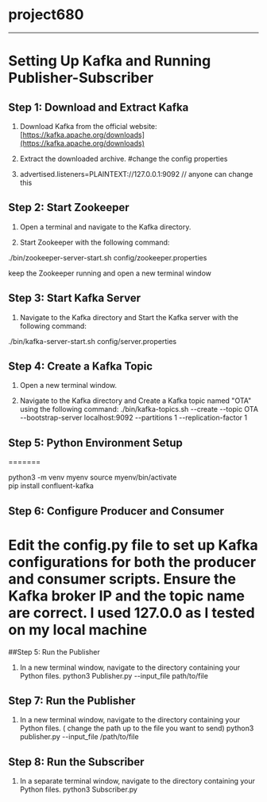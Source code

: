 # project680
---

# Setting Up Kafka and Running Publisher-Subscriber



## Step 1: Download and Extract Kafka

1. Download Kafka from the official website: [https://kafka.apache.org/downloads](https://kafka.apache.org/downloads)

2. Extract the downloaded archive.
#change the config properties
3. advertised.listeners=PLAINTEXT://127.0.0.1:9092 // anyone can change this 

## Step 2: Start Zookeeper

1. Open a terminal and navigate to the Kafka directory.

2. Start Zookeeper with the following command:

./bin/zookeeper-server-start.sh config/zookeeper.properties


 keep the Zookeeper running and open a new terminal window

## Step 3: Start Kafka Server
1. Navigate to the Kafka directory and Start the Kafka server with the following command:

./bin/kafka-server-start.sh config/server.properties


## Step 4: Create a Kafka Topic
1. Open a new terminal window.

2. Navigate to the Kafka directory and Create a Kafka topic named "OTA" using the following command:
./bin/kafka-topics.sh --create --topic OTA --bootstrap-server localhost:9092 --partitions 1 --replication-factor 1

 
 ## Step 5: Python Environment Setup
=======


python3 -m venv myenv
source myenv/bin/activate   
pip install confluent-kafka


## Step 6: Configure Producer and Consumer
Edit the config.py file to set up Kafka configurations for both the producer and consumer scripts. Ensure the Kafka broker IP and the topic name are correct. I used 127.0.0 as I tested on my local machine 
=======
##Step 5: Run the Publisher
1. In a new terminal window, navigate to the directory containing your Python files.
python3 Publisher.py --input_file path/to/file


## Step 7: Run the Publisher
1. In a new terminal window, navigate to the directory containing your Python files. ( change the path up to the file you want to send)
python3 publisher.py --input_file /path/to/file   

## Step 8: Run the Subscriber
1. In a separate terminal window, navigate to the directory containing your Python files.
python3 Subscriber.py

